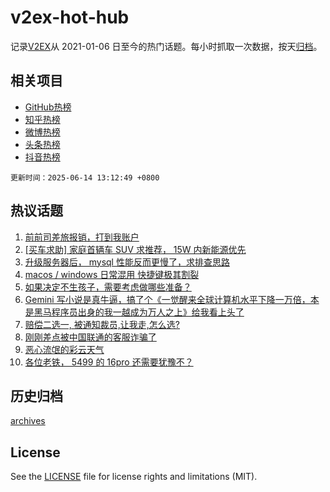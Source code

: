 # v2ex-hot-hub

 记录[V2EX](https://www.v2ex.com/)从 2021-01-06 日至今的热门话题。每小时抓取一次数据，按天[归档](archives)。
 
 ## 相关项目

- [GitHub热榜](https://github.com/lonnyzhang423/github-hot-hub)
- [知乎热榜](https://github.com/lonnyzhang423/zhihu-hot-hub)
- [微博热榜](https://github.com/lonnyzhang423/weibo-hot-hub)
- [头条热榜](https://github.com/lonnyzhang423/toutiao-hot-hub)
- [抖音热榜](https://github.com/lonnyzhang423/douyin-hot-hub)


 `更新时间：2025-06-14 13:12:49 +0800`

## 热议话题

1. [前前司差旅报销，打到我账户](https://www.v2ex.com/t/1138438)
1. [[买车求助] 家庭首辆车 SUV 求推荐， 15W 内新能源优先](https://www.v2ex.com/t/1138412)
1. [升级服务器后， mysql 性能反而更慢了，求排查思路](https://www.v2ex.com/t/1138433)
1. [macos / windows 日常混用 快捷键极其割裂](https://www.v2ex.com/t/1138400)
1. [如果决定不生孩子，需要考虑做哪些准备？](https://www.v2ex.com/t/1138501)
1. [Gemini 写小说是真牛逼，搞了个《一觉醒来全球计算机水平下降一万倍，本是黑马程序员出身的我一越成为万人之上》给我看上头了](https://www.v2ex.com/t/1138419)
1. [赔偿二选一, 被通知裁员,让我走,怎么选?](https://www.v2ex.com/t/1138446)
1. [刚刚差点被中国联通的客服诈骗了](https://www.v2ex.com/t/1138431)
1. [恶心流氓的彩云天气](https://www.v2ex.com/t/1138528)
1. [各位老铁， 5499 的 16pro 还需要犹豫不？](https://www.v2ex.com/t/1138424)

## 历史归档

[archives](archives)

## License

See the [LICENSE](LICENSE) file for license rights and limitations (MIT).
